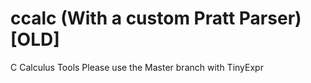 # ccalc (With a custom Pratt Parser) [OLD]
C Calculus Tools
Please use the Master branch with TinyExpr

